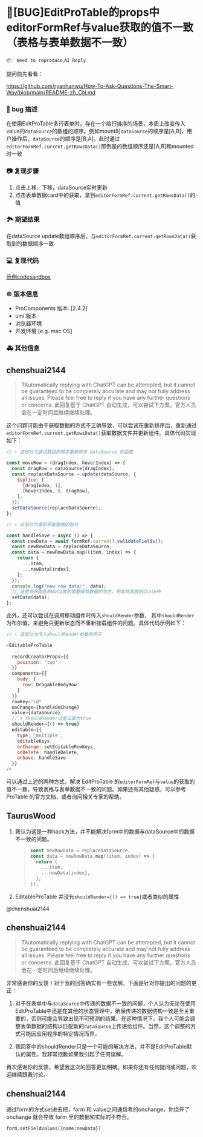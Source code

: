 # 🐛[BUG]EditProTable的props中editorFormRef与value获取的值不一致（表格与表单数据不一致）

`📦  Need to reproduce`,`AI Reply`

提问前先看看：

https://github.com/ryanhanwu/How-To-Ask-Questions-The-Smart-Way/blob/main/README-zh_CN.md

### 🐛 bug 描述

在使用EditProTable多行表单时，存在一个给行排序的场景，本质上改变传入value的`dataSource`的数组的顺序。例如mount时`dataSource`的顺序是[A,B]，用户操作后，`dataSource`的顺序是[B,A]。此时通过`editorFormRef.current.getRowsData()`那倒是的数组顺序还是[A,B]和mounted时一致

### 📷 复现步骤

1. 点击上移、下移，dataSource实时更新
2. 点击表单数据card中的获取，拿到`editorFormRef.current.getRowsData()`的值

### 🏞 期望结果

在dataSource update数组顺序后，与`editorFormRef.current.getRowsData()`获取到的数据顺序一致

### 💻 复现代码

[示例codesandbox](https://codesandbox.io/embed/ke-bian-ji-biao-ge-forked-yzrufg?fontsize=14&hidenavigation=1&theme=dark)

### © 版本信息

- ProComponents 版本: [2.4.2]
- umi 版本
- 浏览器环境
- 开发环境 [e.g. mac OS]

### 🚑 其他信息

<!--
如截图等其他信息可以贴在这里
-->

## chenshuai2144

> TAutomatically replying with ChatGPT can be attempted, but it cannot be guaranteed to be completely accurate and may not fully address all issues. Please feel free to reply if you have any further questions or concerns.
> 此回复基于 ChatGPT 自动生成，可以尝试下方案，官方人员会在一定时间后继续继续处理。

这个问题可能由于获取数据的方式不正确导致，可以尝试在重新排序后，重新通过`editorFormRef.current.getRowsData()`获取数据文件并更新组件。具体代码实现如下：

```javascript
// ⬇️ 这部分为通过数组的顺序重新排序 dataSource 的函数

const moveRow = (dragIndex, hoverIndex) => {
  const dragRow = dataSource[dragIndex];
  const replaceDataSource = update(dataSource, {
    $splice: [
      [dragIndex, 1],
      [hoverIndex, 0, dragRow],
    ],
  });
  setDataSource(replaceDataSource);
};

// ⬇️ 这部分为重新获取数据的部分

const handleSave = async () => {
  const newData = await formRef.current?.validateFields();
  const newRowData = replaceDataSource;
  const data = newRowData.map((item, index) => {
    return {
      ...item,
      ...newData[index],
    };
  });
  console.log("new row data:", data);
  // 这里将获取到的data放到需要接收数据的地方，例如将其放到state中
  setData(data);
};
```

此外，还可以尝试在调用移动组件时传入`shouldRender`参数， 其中`shouldRender`为布尔值，来避免只更新状态而不重新挂载组件的问题。具体代码示例如下：

```javascript
// ⬇️ 这部分为传入shouldRender参数的例子

<EditableProTable
  ...
  recordCreatorProps={{
    position: 'top'
  }}
  components={{
    body: {
      row: DragableBodyRow
    }
  }}
  rowKey="id"
  onChange={handleOnChange}
  value={dataSource}
  // ⬇️ shouldRender这里设置为true
  shouldRender={() => true}
  editable={{
    type: 'multiple',
    editableKeys,
    onChange: setEditableRowKeys,
    onDelete: handleDelete,
    onSave: handleSave
  }}
/>
```

可以通过上述的两种方式，解决 EditProTable 的`editorFormRef`与`value`的获取的值不一致，导致表格与表单数据不一致的问题。如果还有其他疑惑，可以参考 ProTable 的官方文档，或者询问相关专家的帮助。

## TaurusWood

1.  我认为这是一种hack方法，并不能解决form中的数据与dataSource中的数据不一致的问题。
    > ```js
    > const newRowData = replaceDataSource;
    > const data = newRowData.map((item, index) => {
    >   return {
    >     ...item,
    >     ...newData[index],
    >   };
    > });
    > ```
2.  EditableProTable 并没有`shouldRender={() => true}`或者类似的属性

@chenshuai2144

## chenshuai2144

> TAutomatically replying with ChatGPT can be attempted, but it cannot be guaranteed to be completely accurate and may not fully address all issues. Please feel free to reply if you have any further questions or concerns.
> 此回复基于 ChatGPT 自动生成，可以尝试下方案，官方人员会在一定时间后继续继续处理。

非常感谢你的反馈！对于我的回答确实有一些误解。下面是针对你提出的问题的更正：

1. 对于在表单中与`dataSource`中传递的数据不一致的问题，个人认为无论在使用EditProTable中还是在其他的状态管理中，确保传递的数据结构一致是至关重要的，否则可能会导致出现不可预测的结果。在这种情况下，我个人可能会调整表单数据的结构以匹配新的`dataSource`上传递给组件。当然，这个调整的方式可能因应用程序的特定情况而异。

2. 我回答中的shouldRender只是一个可能的解决方法，并不是EditProTable默认的属性。我非常抱歉如果我引起了任何误解。

再次感谢你的反馈，希望我这次的回答更加明确。如果你还有任何疑问或问题，欢迎继续跟我讨论。

## chenshuai2144

通过form的方式set进去把，form 和 value之间通信考的onchange，你绕开了 onchange 就会导致 form 里的数据和实际的不符合。

`form.setFieldValues({name:newData})`
